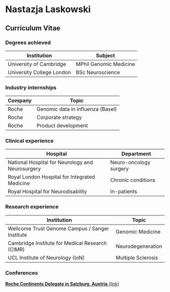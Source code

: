 # Nastazja Laskowski 
## Curriculum Vitae 

### Degrees achieved 

Institution | Subject  
--- | ---
University of Cambridge | MPhil Genomic Medicine
University College London | BSc Neuroscience 

### Industry internships 

Company | Topic   
--- | --- 
Roche | Genomic data in influenza (Basel) 
Roche | Corporate strategy
Roche | Product development

### Clinical experience

Hospital | Department 
--- | ---
National Hospital for Neurology and Neurosurgery | Neuro-oncology surgery
Royal London Hospital for Integrated Medicine | Chronic conditions
Royal Hospital for Neurodisability | In-patients 

### Research experience

Institution | Topic   
--- | --- 
Wellcome Trust Genome Campus / Sanger Institute | Genomic Medicine 
Cambridge Institute for Medical Research (CIMR) | Neurodegeneration 
UCL Institute of Neurology (IoN) | Multiple Sclerosis

### Conferences
[**Roche Continents Delegate in Salzburg, Austria** (link)](https://medgen.medschl.cam.ac.uk/blog/genomic-medicine-mphil-student-selected-to-participate-in-roche-continents-2019/)  
